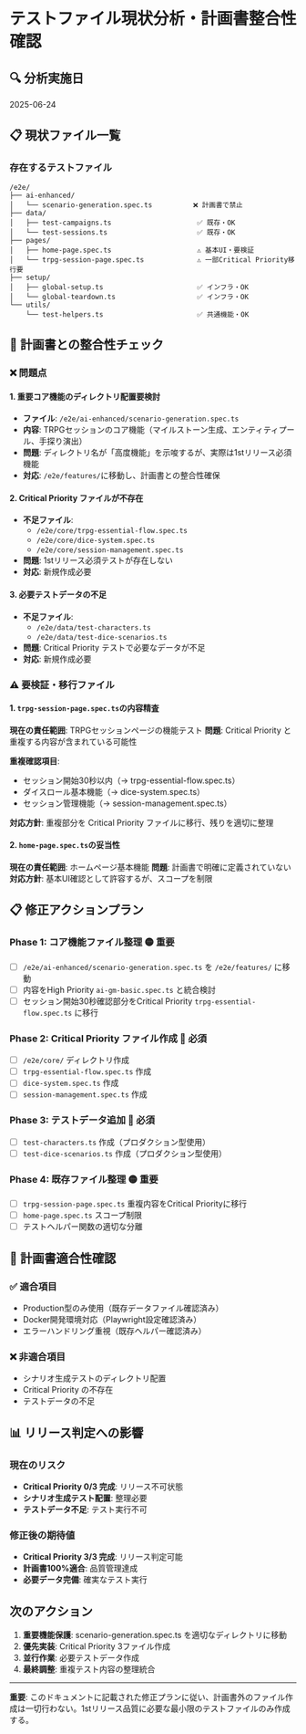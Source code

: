 # テストファイル現状分析・計画書整合性確認

## 🔍 分析実施日
2025-06-24

## 📋 現状ファイル一覧

### 存在するテストファイル
```
/e2e/
├── ai-enhanced/
│   └── scenario-generation.spec.ts          ❌ 計画書で禁止
├── data/
│   ├── test-campaigns.ts                     ✅ 既存・OK  
│   └── test-sessions.ts                      ✅ 既存・OK
├── pages/
│   ├── home-page.spec.ts                     ⚠️ 基本UI・要検証
│   └── trpg-session-page.spec.ts             ⚠️ 一部Critical Priority移行要
├── setup/
│   ├── global-setup.ts                       ✅ インフラ・OK
│   └── global-teardown.ts                    ✅ インフラ・OK
└── utils/
    └── test-helpers.ts                       ✅ 共通機能・OK
```

## 🎯 計画書との整合性チェック

### ❌ 問題点

#### 1. 重要コア機能のディレクトリ配置要検討
- **ファイル**: `/e2e/ai-enhanced/scenario-generation.spec.ts`
- **内容**: TRPGセッションのコア機能（マイルストーン生成、エンティティプール、手探り演出）
- **問題**: ディレクトリ名が「高度機能」を示唆するが、実際は1stリリース必須機能
- **対応**: `/e2e/features/`に移動し、計画書との整合性確保

#### 2. Critical Priority ファイルが不存在
- **不足ファイル**: 
  - `/e2e/core/trpg-essential-flow.spec.ts`
  - `/e2e/core/dice-system.spec.ts`
  - `/e2e/core/session-management.spec.ts`
- **問題**: 1stリリース必須テストが存在しない
- **対応**: 新規作成必要

#### 3. 必要テストデータの不足
- **不足ファイル**:
  - `/e2e/data/test-characters.ts`
  - `/e2e/data/test-dice-scenarios.ts`
- **問題**: Critical Priority テストで必要なデータが不足
- **対応**: 新規作成必要

### ⚠️ 要検証・移行ファイル

#### 1. `trpg-session-page.spec.ts`の内容精査
**現在の責任範囲**: TRPGセッションページの機能テスト
**問題**: Critical Priority と重複する内容が含まれている可能性

**重複確認項目**:
- セッション開始30秒以内（→ trpg-essential-flow.spec.ts）
- ダイスロール基本機能（→ dice-system.spec.ts） 
- セッション管理機能（→ session-management.spec.ts）

**対応方針**: 重複部分を Critical Priority ファイルに移行、残りを適切に整理

#### 2. `home-page.spec.ts`の妥当性
**現在の責任範囲**: ホームページ基本機能
**問題**: 計画書で明確に定義されていない
**対応方針**: 基本UI確認として許容するが、スコープを制限

## 📋 修正アクションプラン

### Phase 1: コア機能ファイル整理 🟡 重要
- [ ] `/e2e/ai-enhanced/scenario-generation.spec.ts` を `/e2e/features/` に移動
- [ ] 内容をHigh Priority `ai-gm-basic.spec.ts` と統合検討
- [ ] セッション開始30秒確認部分をCritical Priority `trpg-essential-flow.spec.ts` に移行

### Phase 2: Critical Priority ファイル作成 🔴 必須
- [ ] `/e2e/core/` ディレクトリ作成
- [ ] `trpg-essential-flow.spec.ts` 作成
- [ ] `dice-system.spec.ts` 作成 
- [ ] `session-management.spec.ts` 作成

### Phase 3: テストデータ追加 🔴 必須
- [ ] `test-characters.ts` 作成（プロダクション型使用）
- [ ] `test-dice-scenarios.ts` 作成（プロダクション型使用）

### Phase 4: 既存ファイル整理 🟡 重要
- [ ] `trpg-session-page.spec.ts` 重複内容をCritical Priorityに移行
- [ ] `home-page.spec.ts` スコープ制限
- [ ] テストヘルパー関数の適切な分離

## 🎯 計画書適合性確認

### ✅ 適合項目
- Production型のみ使用（既存データファイル確認済み）
- Docker開発環境対応（Playwright設定確認済み）
- エラーハンドリング重視（既存ヘルパー確認済み）

### ❌ 非適合項目
- シナリオ生成テストのディレクトリ配置
- Critical Priority の不存在
- テストデータの不足

## 📊 リリース判定への影響

### 現在のリスク
- **Critical Priority 0/3 完成**: リリース不可状態
- **シナリオ生成テスト配置**: 整理必要
- **テストデータ不足**: テスト実行不可

### 修正後の期待値
- **Critical Priority 3/3 完成**: リリース判定可能
- **計画書100%適合**: 品質管理達成
- **必要データ完備**: 確実なテスト実行

## 次のアクション

1. **重要機能保護**: scenario-generation.spec.ts を適切なディレクトリに移動
2. **優先実装**: Critical Priority 3ファイル作成
3. **並行作業**: 必要テストデータ作成
4. **最終調整**: 重複テスト内容の整理統合

---

**重要**: このドキュメントに記載された修正プランに従い、計画書外のファイル作成は一切行わない。1stリリース品質に必要な最小限のテストファイルのみ作成する。